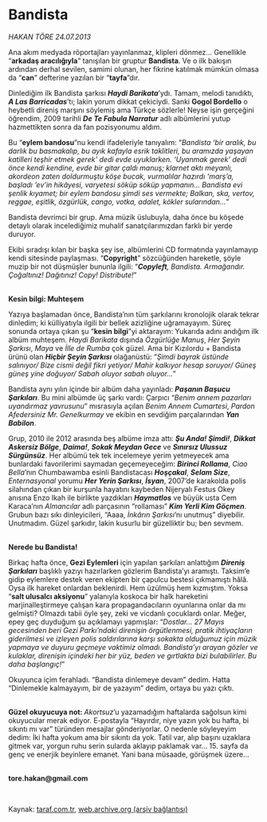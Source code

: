 # Bandista

*HAKAN TÖRE 24.07.2013*

<div class="yazi"><p>Ana akım medyada röportajları yayınlanmaz, klipleri dönmez... Genellikle “<b>arkadaş aracılığıyla</b>” tanışılan bir gruptur <b>Bandista</b>. Ve o ilk bakışın ardından derhal sevilen, samimi olunan, her fikrine katılmak mümkün olmasa da “<b>can</b>” defterine yazılan bir “<b>tayfa</b>”dır.</p>
<p>Dinlediğim ilk Bandista şarkısı <b><i>Haydi Barikata</i></b>’ydı. Tamam, melodi tanıdıktı, <b><i>A Las Barricadas</i></b>’tı; lakin yorum dikkat çekiciydi. Sanki <b>Gogol Bordello</b> o heybetli direniş marşını söylemiş ama Türkçe sözlerle! Neyse işin gerçeğini öğrendim, 2009 tarihli <b><i>De Te Fabula Narratur</i></b> adlı albümlerini yutup hazmettikten sonra da fan pozisyonumu aldım. </p>
<p>Bu “<b>eylem bandosu</b>”nu kendi ifadeleriyle tanıyalım: “<i>Bandista ‘bir aralık, bu darlık bu basmakalıp, bu ayık kafayla esrik taklitleri, bu aramızda yaşayan katilleri teşhir etmek gerek’ dedi evde uyuklarken. ‘Uyanmak gerek’ dedi önce kendi kendine, evde bir gitar çaldı manuş; klarnet aktı meyanlı, akordeon zaten doldurmuştu köşe bucak, vurmalılar hazırdı ‘marş’a, başladı ‘ev’in hikâyesi, varyetesi söküp söküp yapmanın... Bandista evi şenlik kıyamet; bir eylem bandosu şimdi ses vermekte; Balkan, ska, vertov, reggae, eşitlik, özgürlük, cango, votka, adalet, kökler sularından...</i>”</p>
<p>Bandista devrimci bir grup. Ama müzik üslubuyla, daha önce bu köşede detaylı olarak incelediğimiz muhalif sanatçılarımızdan farklı bir yerde duruyor. </p>
<p>Ekibi sıradışı kılan bir başka şey ise, albümlerini CD formatında yayınlamayıp kendi sitesinde paylaşması. “<b>Copyright</b>” sözcüğünden hareketle, şöyle muzip bir not düşmüşler bununla ilgili: “<b><i>Copyleft</i></b><i>, Bandista. Armağandır. Çoğaltınız! Dağıtınız! Copy! Distribute!</i>”</p>
<p><b><br/>Kesin bilgi: Muhteşem</b></p>
<p>Yazıya başlamadan önce, Bandista’nın tüm şarkılarını kronolojik olarak tekrar dinledim; ki külliyatıyla ilgili bir bellek azizliğine uğramayayım. Süreç sonunda ortaya çıkan şu “<b>kesin bilgi</b>”yi aktarayım: Yukarıda adını andığım ilk albüm muhteşem. <i>Haydi Barikata</i> dışında <i>Özgürlüğe Manuş</i>, <i>Her Şeyin Şarkısı</i>, <i>Maya</i> ve <i>İlle de Rumba</i> çok güzel. Ama bir Kızılordu + Bandista ürünü olan <b><i>Hiçbir Şeyin Şarkısı</i></b> olağanüstü: “<i>Şimdi bayrak üstünde salınıyor/ Bize cismi değil fikri yetiyor/ Mahir kalkıyor hesap soruyor/ Güneş güneş yine doğuyor/ Sabah oluyor sabah oluyor...</i>”</p>
<p>Bandista aynı yılın içinde bir albüm daha yayınladı: <b><i>Paşanın Başucu Şarkıları</i></b>. Bu mini albümde üç şarkı vardı: Çarpıcı “<i>Benim annem pazarları uyandırmaz yavrusunu</i>” mısrasıyla açılan <i>Benim Annem Cumartesi</i>, <i>Pardon Afedersiniz Mr. Genelkurmay</i> ve ekibin en sevdiğim parçalarından <b><i>Yan Babilon</i></b>.</p>
<p>Grup, 2010 ile 2012 arasında beş albüme imza attı: <b><i>Şu Anda! Şimdi!</i></b>, <b><i>Dikkat Askersiz Bölge</i></b>, <b><i>Daima!</i></b>, <b><i>Sokak Meydan Gece</i></b><i> </i>ve<i> <b>Sınırsız Ulussuz Sürgünsüz</b></i>. Her albümü tek tek incelemeye yerim yetmeyecek ama bunlardaki favorilerimi saymadan geçemeyeceğim: <b><i>Birinci Rollama</i></b>, <i>Ciao Bella</i>’nın Chumbawamba esinli Bandistacası<i> <b>Hoşçakal</b></i>, <b><i>Selam Size</i></b>, <i>Enternasyonal </i>yorumu<i> <b>Her Yerin Şarkısı</b></i>, <b><i>İsyan</i></b>, 2007’de karakolda polis silahından çıkan bir kurşunla hayatını kaybeden Nijeryalı Festus Okey anısına Enzo Ikah ile birlikte yazdıkları <b><i>Haymatlos</i></b> ve büyük usta Cem Karaca’nın <i>Almancılar</i> adlı parçasının “rollaması” <b><i>Kim Yerli Kim Göçmen</i></b>. Grubun bazı sıkı dinleyicileri, “Aaaa, <i>İnkârın Şarkısı</i>’nı unutmuş” diyebilir. Unutmadım. Güzel şarkıdır, lakin kusurlu bir güzelliktir bu; ben sevmem. </p>
<p><b><br/>Nerede bu Bandista!</b></p>
<p>Birkaç hafta önce, <b>Gezi Eylemleri</b> için yapılan şarkıları anlattığım <b><i>Direniş Şarkıları</i></b> başlıklı yazıyı hazırlarken gözlerim Bandista’yı aramıştı. Taksim’e gidip eylemlere destek veren ekipten bir çapulcu bestesi çıkmamıştı hâlâ. Oysa ilk hareket onlardan beklenirdi. Hem üzülmüş hem kızmıştım. Yoksa “<b>salt ulusalcı aksiyonu</b>” yalanıyla koskoca bir halk hareketini marjinalleştirmeye çalışan kara propagandacıların oyunlarına onlar da mı gelmişti? Olmazdı tabii öyle şey, zeki ve vicdanlı çocuklardı onlar. Meğer, epey geç duyduğum şu açıklamayı yapmışlar: “<i>Dostlar... 27 Mayıs gecesinden beri Gezi Parkı’ndaki direnişin örgütlenmesi, pratik ihtiyaçların giderilmesi ve izleyen polis saldırılarına karşı sokakta olduğumuz için müzik yapmaya ve duyuru geçmeye vaktimiz olmadı. Bandista’yı arayan gözler ve kulaklar, direnişin içindeki her bir yüz, beden ve gırtlakta bizi bulabilirler. Bu daha başlangıç!</i>” </p>
<p>Okuyunca içim ferahladı. “Bandista dinlemeye devam” dedim. Hatta “Dinlemekle kalmayayım, bir de yazayım” dedim, ortaya bu yazı çıktı.</p>
<p><b><br/>Güzel okuyucuya not: </b><i>Akortsuz</i>’u yazamadığım haftalarda sağolsun kimi okuyucular merak ediyor. E-postayla “Hayırdır, niye yazın yok bu hafta, bi sıkıntı mı var” türünden mesajlar gönderiyorlar. O nedenle söyleyeyim dedim: İki hafta yokum ama bir sıkıntı da yok. Tatil var, alıp başını uzaklara gitmek var, yorgun ruhu serin sularda aklayıp paklamak var... 15. sayfa da genç ve enerjik beyinlere emanet. Yani bana müsaade, görüşmek üzere...</p><b>
<p><br/>tore.hakan@gmail.com</p>
<p></p></b> 
</div>

Kaynak: [taraf.com.tr](http://www.taraf.com.tr:80/hakan-tore/makale-bandista.htm), [web.archive.org (arşiv bağlantısı)](http://web.archive.org/web/20130726012705/http://www.taraf.com.tr:80/hakan-tore/makale-bandista.htm)
